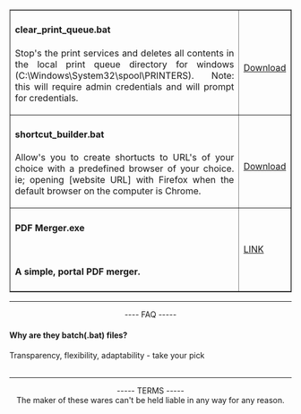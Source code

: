 
</br>

</br>
<table width=100% border="-1" cellpadding="0" cellspacing="0">
  <tr>
    <td align=justify width=90% >
      <h4> clear_print_queue.bat</h4>
<p>Stop's the print services and deletes all contents in the local print queue directory for windows (C:\Windows\System32\spool\PRINTERS). 
  Note: this will require admin credentials and will prompt for credentials.</p>
  </td>
  <td>
</br>
</br>
<p style="text-align:right;"><a href="https://minhaskamal.github.io/DownGit/#/home?url=https://github.com/chrisjbawden/scripts-programs/blob/master/Windows/empty_print_queue.bat">Download</a></p>
</br>
</td>
</tr>
<tr>
<td align=justify width=90%>
<h4>shortcut_builder.bat</h4>
<p>Allow's you to create shortucts to URL's of your choice with a predefined browser of your choice. ie; opening [website URL] with Firefox when the default browser on the computer is Chrome.</p>
                                        </th>
<td>
  <br>
<p><a href="https://minhaskamal.github.io/DownGit/#/home?url=https://github.com/chrisjbawden/scripts-programs/blob/master/Windows/shortcut_builder.bat">Download</a></p>
</td>
</tr>
<tr>
  <td>
   <h4>PDF Merger.exe<h4>
     <br>
     <p>A simple, portal PDF merger.</p>
  </td>
  <td>
    <a href="https://github.com/chrisjbawden/pdfmerger" target="blank">LINK</a>
  </td>
</tr>
</table>

<hr>
<div align=left>
  <p align=center>---- FAQ -----</p>
  <h4>Why are they batch(.bat) files?</h4>
  Transparency, flexibility, adaptability - take your pick

</div>
<br>
<hr>
<div align=center ">
   ----- TERMS -----
  </br>
   The maker of these wares can't be held liable in any way for any reason.
</div>
